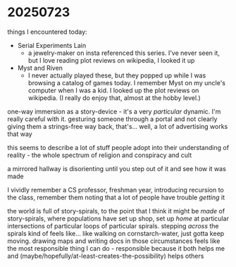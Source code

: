 # 20250723

things I encountered today:

* Serial Experiments Lain
  * a jewelry-maker on insta referenced this series. I've never seen it, but I love reading plot reviews on wikipedia, I looked it up
* Myst and Riven
  * I never actually played these, but they popped up while I was browsing a catalog of games today. I remember Myst on my uncle's computer when I was a kid. I looked up the plot reviews on wikipedia. (I really do enjoy that, almost at the hobby level.)

one-way immersion as a story-device - it's a very _particular_ dynamic. I'm really careful with it. gesturing someone through a portal and not clearly giving them a strings-free way back, that's... well, a lot of advertising works that way

this seems to describe a lot of stuff people adopt into their understanding of reality - the whole spectrum of religion and conspiracy and cult

a mirrored hallway is disorienting until you step out of it and see how it was made

I vividly remember a CS professor, freshman year, introducing recursion to the class, remember them noting that a lot of people have trouble _getting_ it

the world is full of story-spirals, to the point that I think it might be _made_ of story-spirals, where populations have set up shop, set up _home_ at particular intersections of particular loops of particular spirals. stepping _across_ the spirals kind of feels like... like walking on cornstarch-water, just gotta keep moving. drawing maps and writing docs in those circumstances feels like the most responsible thing I can do - responsible because it both helps me and (maybe/hopefully/at-least-creates-the-possibility) helps others
